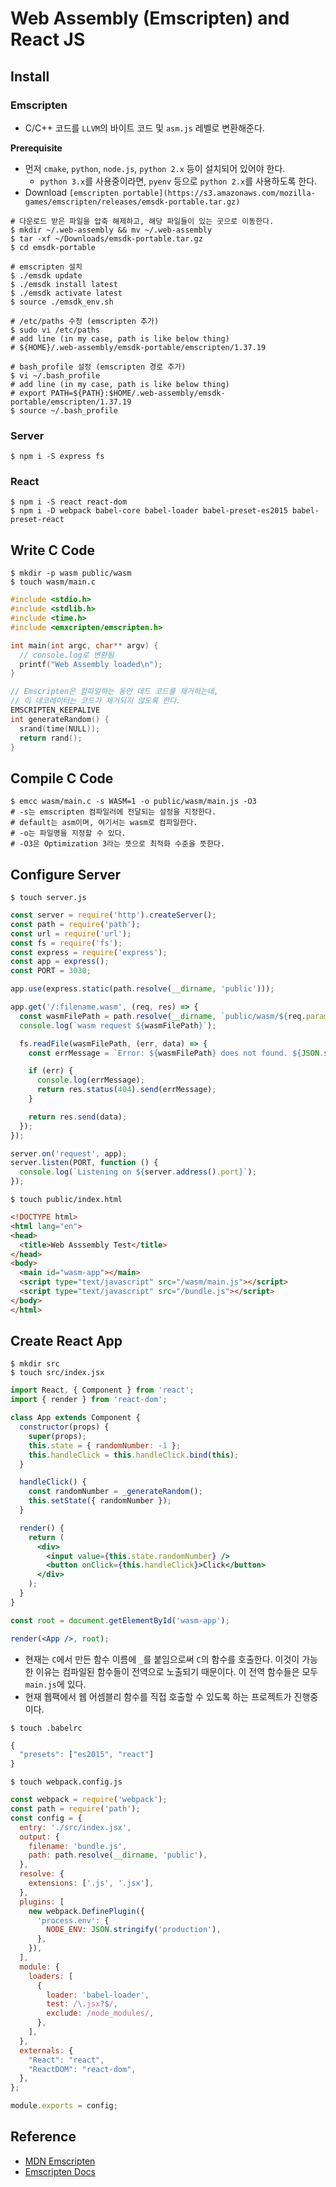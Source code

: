 # Web Assembly (Emscripten) and React JS
## Install
### Emscripten
- C/C++ 코드를 `LLVM`의 바이트 코드 및 `asm.js` 레벨로 변환해준다.

__Prerequisite__
- 먼저 `cmake`, `python`, `node.js`, `python 2.x` 등이 설치되어 있어야 한다.
  - `python 3.x`를 사용중이라면, `pyenv` 등으로 `python 2.x`를 사용하도록 한다.
- Download `[emscripten portable](https://s3.amazonaws.com/mozilla-games/emscripten/releases/emsdk-portable.tar.gz)`

```
# 다운로드 받은 파일을 압축 해제하고, 해당 파일들이 있는 곳으로 이동한다.
$ mkdir ~/.web-assembly && mv ~/.web-assembly
$ tar -xf ~/Downloads/emsdk-portable.tar.gz
$ cd emsdk-portable

# emscripten 설치
$ ./emsdk update
$ ./emsdk install latest
$ ./emsdk activate latest
$ source ./emsdk_env.sh

# /etc/paths 수정 (emscripten 추가)
$ sudo vi /etc/paths
# add line (in my case, path is like below thing)
# ${HOME}/.web-assembly/emsdk-portable/emscripten/1.37.19

# bash_profile 설정 (emscripten 경로 추가)
$ vi ~/.bash_profile
# add line (in my case, path is like below thing)
# export PATH=${PATH}:$HOME/.web-assembly/emsdk-portable/emscripten/1.37.19
$ source ~/.bash_profile
```

### Server
```
$ npm i -S express fs
```

### React
```
$ npm i -S react react-dom
$ npm i -D webpack babel-core babel-loader babel-preset-es2015 babel-preset-react
```

## Write C Code
```
$ mkdir -p wasm public/wasm
$ touch wasm/main.c
```
```c
#include <stdio.h>
#include <stdlib.h>
#include <time.h>
#include <emxcripten/emscripten.h>

int main(int argc, char** argv) {
  // console.log로 변환됨
  printf("Web Assembly loaded\n");
}

// Emscripten은 컴파일하는 동안 데드 코드를 제거하는데,
// 이 데코레이터는 코드가 제거되지 않도록 한다.
EMSCRIPTEN_KEEPALIVE
int generateRandom() {
  srand(time(NULL));
  return rand();
}
```

## Compile C Code
```
$ emcc wasm/main.c -s WASM=1 -o public/wasm/main.js -O3
# -s는 emscripten 컴파일러에 전달되는 설정을 지정한다.
# default는 asm이며, 여기서는 wasm로 컴파일한다.
# -o는 파일명을 지정할 수 있다.
# -O3은 Optimization 3라는 뜻으로 최적화 수준을 뜻한다.
```

## Configure Server
```
$ touch server.js
```
```js
const server = require('http').createServer();
const path = require('path');
const url = require('url');
const fs = require('fs');
const express = require('express');
const app = express();
const PORT = 3030;

app.use(express.static(path.resolve(__dirname, 'public')));

app.get('/:filename.wasm', (req, res) => {
  const wasmFilePath = path.resolve(__dirname, `public/wasm/${req.params.filename}.wasm`);
  console.log(`wasm request ${wasmFilePath}`);

  fs.readFile(wasmFilePath, (err, data) => {
    const errMessage = `Error: ${wasmFilePath} does not found. ${JSON.stringify(err)}`;

    if (err) {
      console.log(errMessage);
      return res.status(404).send(errMessage);
    }

    return res.send(data);
  });
});

server.on('request', app);
server.listen(PORT, function () {
  console.log(`Listening on ${server.address().port}`);
});
```
```
$ touch public/index.html
```
```html
<!DOCTYPE html>
<html lang="en">
<head>
  <title>Web Asssembly Test</title>
</head>
<body>
  <main id="wasm-app"></main>
  <script type="text/javascript" src="/wasm/main.js"></script>
  <script type="text/javascript" src="/bundle.js"></script>
</body>
</html>
```

## Create React App
```
$ mkdir src
$ touch src/index.jsx
```
```jsx
import React, { Component } from 'react';
import { render } from 'react-dom';

class App extends Component {
  constructor(props) {
    super(props);
    this.state = { randomNumber: -1 };
    this.handleClick = this.handleClick.bind(this);
  }

  handleClick() {
    const randomNumber = _generateRandom();
    this.setState({ randomNumber });
  }

  render() {
    return (
      <div>
        <input value={this.state.randomNumber} />
        <button onClick={this.handleClick}>Click</button>
      </div>
    );
  }
}

const root = document.getElementById('wasm-app');

render(<App />, root);
```
- 현재는 `C`에서 만든 함수 이름에 `_`를 붙임으로써 `C`의 함수를 호출한다. 이것이 가능한 이유는 컴파일된 함수들이 전역으로 노출되기 때문이다. 이 전역 함수들은 모두 `main.js`에 있다.
- 현재 웹팩에서 웹 어셈블리 함수를 직접 호출할 수 있도록 하는 프로젝트가 진행중이다.

```
$ touch .babelrc
```
```js
{
  "presets": ["es2015", "react"]
}
```
```
$ touch webpack.config.js
```
```js
const webpack = require('webpack');
const path = require('path');
const config = {
  entry: './src/index.jsx',
  output: {
    filename: 'bundle.js',
    path: path.resolve(__dirname, 'public'),
  },
  resolve: {
    extensions: ['.js', '.jsx'],
  },
  plugins: [
    new webpack.DefinePlugin({
      'process.env': {
        NODE_ENV: JSON.stringify('production'),
      },
    }),
  ],
  module: {
    loaders: [
      {
        loader: 'babel-loader',
        test: /\.jsx?$/,
        exclude: /node_modules/,
      },
    ],
  },
  externals: {
    "React": "react",
    "ReactDOM": "react-dom",
  },
};

module.exports = config;
```

## Reference
- [MDN Emscripten](https://developer.mozilla.org/ko/docs/Mozilla/Projects/Emscripten)
- [Emscripten Docs](http://kripken.github.io/emscripten-site/index.html)
